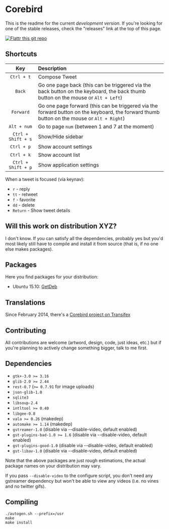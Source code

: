 # Corebird

This is the readme for the current *development version*. If you're looking for one of the stable releases, check the "releases" link at the top of this page.

[![Flattr this git repo](http://api.flattr.com/button/flattr-badge-large.png)](https://flattr.com/submit/auto?user_id=baedert&url=http://github.com/baedert/corebird&title=corebird&language=vala&tags=github&category=software)

## Shortcuts

| Key                | Description                                                                                                                                 |
| :-----:            | :-----------                                                                                                                                |
| `Ctrl + t`         | Compose Tweet                                                                                                                               |
| `Back`             | Go one page back (this can be triggered via the back button on the keyboard, the back thumb button on the mouse or  `Alt + Left`)           |
| `Forward`          | Go one page forward (this can be triggered via the forward button on the keyboard, the forward thumb button on the mouse or  `Alt + Right`) |
| `Alt + num`        | Go to page `num` (between 1 and 7 at the moment)                                                                                            |
| `Ctrl + Shift + s` | Show/Hide sidebar                                                                                                                           |
| `Ctrl + p`         | Show account settings                                                                                                                       |
| `Ctrl + k`         | Show account list                                                                                                                           |
| `Ctrl + Shift + p` | Show application settings                                                                                                                   |


  When a tweet is focused (via keynav):

  - `r`  - reply
  - `tt` - retweet
  - `f`  - favorite
  - `dd` - delete
  - `Return` - Show tweet details


## Will this work on distribution XYZ?
  I don't know. If you can satisfy all the dependencies, probably yes but
  you'd most likely still have to compile and install it from source (that is,
  if no one else makes packages).

## Packages
  Here you find packages for your distribution:
  - Ubuntu 15.10: [GetDeb](http://www.getdeb.net/app/Corebird)

## Translations
  Since February 2014, there's a [Corebird project on Transifex](https://www.transifex.com/projects/p/corebird)

## Contributing

  All contributions are welcome (artword, design, code, just ideas, etc.) but if you're planning to
  actively change something bigger, talk to me first.


## Dependencies
 - `gtk+-3.0 >= 3.16`
 - `glib-2.0 >= 2.44`
 - `rest-0.7` (`>= 0.7.91` for image uploads)
 - `json-glib-1.0`
 - `sqlite3`
 - `libsoup-2.4`
 - `intltool >= 0.40`
 - `libgee-0.8`
 - `vala >= 0.26` (makedep)
 - `automake >= 1.14` (makedep)
 - `gstreamer-1.0` (disable via --disable-video, default enabled)
 - `gst-plugins-bad-1.0 >= 1.6` (disable via --disable-video, default enabled)
 - `gst-plugins-good-1.0` (disable via --disable-video, default enabled)
 - `gst-libav-1.0` (disable via --disable-video, default enabled)

Note that the above packages are just rough estimations, the actual package names on your distribution may vary.

If you pass `--disable-video` to the configure script, you don't need any gstreamer dependency but  won't be able to view any videos (i.e. no vines and no twitter gifs).

## Compiling

```
./autogen.sh --prefix=/usr
make
make install
```

